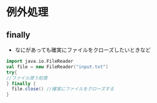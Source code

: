 # 例外処理


## finally
- なにがあっても確実にファイルをクローズしたいときなど
```scala
import java.io.FileReader
val file = new FileReader("input.txt")
try{
//ファイル使う処理
} finally {
  file.close() //確実にファイルをクローズする
}
```
